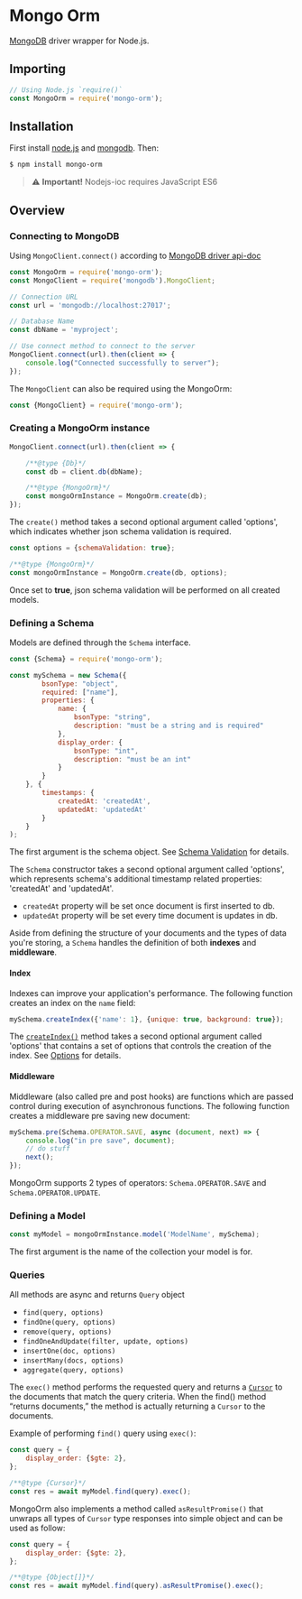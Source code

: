 Mongo Orm
======================
[MongoDB](https://www.mongodb.com/) driver wrapper for Node.js.

## Importing

```javascript
// Using Node.js `require()`
const MongoOrm = require('mongo-orm');
```

## Installation

First install [node.js](http://nodejs.org/) and [mongodb](https://www.mongodb.org/downloads). Then:

```sh
$ npm install mongo-orm
```
> :warning: **Important!** Nodejs-ioc requires JavaScript ES6 

## Overview

### Connecting to MongoDB
Using `MongoClient.connect()` according to [MongoDB driver api-doc](http://mongodb.github.io/node-mongodb-native/3.1/api)

```js
const MongoOrm = require('mongo-orm');
const MongoClient = require('mongodb').MongoClient;

// Connection URL
const url = 'mongodb://localhost:27017';

// Database Name
const dbName = 'myproject';

// Use connect method to connect to the server
MongoClient.connect(url).then(client => {
    console.log("Connected successfully to server");
});
```

The `MongoClient` can also be required using the MongoOrm:
```js
const {MongoClient} = require('mongo-orm');
```

### Creating a MongoOrm instance

```js
MongoClient.connect(url).then(client => {

    /**@type {Db}*/
    const db = client.db(dbName);

    /**@type {MongoOrm}*/
    const mongoOrmInstance = MongoOrm.create(db);
});
```

The `create()` method takes a second optional argument called 'options', which indicates whether json schema validation is required.
```js
const options = {schemaValidation: true};

/**@type {MongoOrm}*/
const mongoOrmInstance = MongoOrm.create(db, options);
```

Once set to **true**, json schema validation will be performed on all created models.

### Defining a Schema

Models are defined through the `Schema` interface.

```js
const {Schema} = require('mongo-orm');

const mySchema = new Schema({
        bsonType: "object",
        required: ["name"],
        properties: {
            name: {
                bsonType: "string",
                description: "must be a string and is required"
            },
            display_order: {
                bsonType: "int",
                description: "must be an int"
            }
        }
    }, {
        timestamps: {
            createdAt: 'createdAt',
            updatedAt: 'updatedAt'
        }
    }
);
```

The first argument is the schema object. See [Schema Validation](https://docs.mongodb.com/manual/core/schema-validation/index.html) for details.

The `Schema` constructor takes a second optional argument called 'options', which represents schema's additional timestamp related properties: 'createdAt' and 'updatedAt'.
* `createdAt` property will be set once document is first inserted to db.
* `updatedAt` property will be set every time document is updates in db.


Aside from defining the structure of your documents and the types of data you're storing, a `Schema` handles the definition of both **indexes** and **middleware**.

#### Index

Indexes can improve your application's performance. The following function creates an index on the `name` field:
```js
mySchema.createIndex({'name': 1}, {unique: true, background: true});
```

The [`createIndex()`](https://docs.mongodb.com/manual/reference/method/db.collection.createIndex/) method takes a second optional argument called 'options' that contains a set of options that controls the creation of the index. See [Options](https://docs.mongodb.com/manual/reference/method/db.collection.createIndex/index.html#ensureindex-options) for details.

#### Middleware

Middleware (also called pre and post hooks) are functions which are passed control during execution of asynchronous functions. The following function creates a middleware pre saving new document:
```js
mySchema.pre(Schema.OPERATOR.SAVE, async (document, next) => {
    console.log("in pre save", document);
    // do stuff
    next();
});
```
MongoOrm supports 2 types of operators: `Schema.OPERATOR.SAVE` and `Schema.OPERATOR.UPDATE`.

### Defining a Model

```js
const myModel = mongoOrmInstance.model('ModelName', mySchema);
```

The first argument is the name of the collection your model is for.

### Queries

All methods are async and returns `Query` object

* `find(query, options)`
* `findOne(query, options)`
* `remove(query, options)`
* `findOneAndUpdate(filter, update, options)`
* `insertOne(doc, options)`
* `insertMany(docs, options)`
* `aggregate(query, options)`

The `exec()` method performs the requested query and returns a [`Cursor`](https://docs.mongodb.com/manual/reference/glossary/#term-cursor) to the documents that match the query criteria.
When the find() method “returns documents,” the method is actually returning a `Cursor` to the documents.

Example of performing `find()` query using `exec()`:

```js
const query = {
    display_order: {$gte: 2},
};

/**@type {Cursor}*/
const res = await myModel.find(query).exec();
```

MongoOrm also implements a method called `asResultPromise()` that unwraps all types of `Cursor` type responses into simple object and can be used as follow:

```js
const query = {
    display_order: {$gte: 2},
};

/**@type {Object[]}*/
const res = await myModel.find(query).asResultPromise().exec();
```
